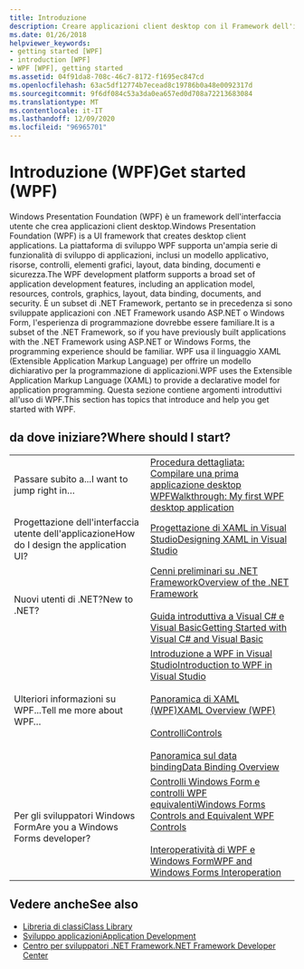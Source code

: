 ```yaml
---
title: Introduzione
description: Creare applicazioni client desktop con il Framework dell'interfaccia utente di Windows Presentation Foundation (WPF), un subset del .NET Framework.
ms.date: 01/26/2018
helpviewer_keywords:
- getting started [WPF]
- introduction [WPF]
- WPF [WPF], getting started
ms.assetid: 04f91da8-708c-46c7-8172-f1695ec847cd
ms.openlocfilehash: 63ac5df12774b7ecead8c19786b0a48e0092317d
ms.sourcegitcommit: 9f6df084c53a3da0ea657ed0d708a72213683084
ms.translationtype: MT
ms.contentlocale: it-IT
ms.lasthandoff: 12/09/2020
ms.locfileid: "96965701"
---
```

# <a name="get-started-wpf"></a><span data-ttu-id="d8924-103">Introduzione (WPF)</span><span class="sxs-lookup"><span data-stu-id="d8924-103">Get started (WPF)</span></span>

<span data-ttu-id="d8924-104">Windows Presentation Foundation (WPF) è un framework dell'interfaccia utente che crea applicazioni client desktop.</span><span class="sxs-lookup"><span data-stu-id="d8924-104">Windows Presentation Foundation (WPF) is a UI framework that creates desktop client applications.</span></span> <span data-ttu-id="d8924-105">La piattaforma di sviluppo WPF supporta un'ampia serie di funzionalità di sviluppo di applicazioni, inclusi un modello applicativo, risorse, controlli, elementi grafici, layout, data binding, documenti e sicurezza.</span><span class="sxs-lookup"><span data-stu-id="d8924-105">The WPF development platform supports a broad set of application development features, including an application model, resources, controls, graphics, layout, data binding, documents, and security.</span></span> <span data-ttu-id="d8924-106">È un subset di .NET Framework, pertanto se in precedenza si sono sviluppate applicazioni con .NET Framework usando ASP.NET o Windows Form, l'esperienza di programmazione dovrebbe essere familiare.</span><span class="sxs-lookup"><span data-stu-id="d8924-106">It is a subset of the .NET Framework, so if you have previously built applications with the .NET Framework using ASP.NET or Windows Forms, the programming experience should be familiar.</span></span> <span data-ttu-id="d8924-107">WPF usa il linguaggio XAML (Extensible Application Markup Language) per offrire un modello dichiarativo per la programmazione di applicazioni.</span><span class="sxs-lookup"><span data-stu-id="d8924-107">WPF uses the Extensible Application Markup Language (XAML) to provide a declarative model for application programming.</span></span> <span data-ttu-id="d8924-108">Questa sezione contiene argomenti introduttivi all'uso di WPF.</span><span class="sxs-lookup"><span data-stu-id="d8924-108">This section has topics that introduce and help you get started with WPF.</span></span>  
  
## <a name="where-should-i-start"></a><span data-ttu-id="d8924-109">da dove iniziare?</span><span class="sxs-lookup"><span data-stu-id="d8924-109">Where should I start?</span></span>  
  
|||  
|-|-|  
|<span data-ttu-id="d8924-110">Passare subito a...</span><span class="sxs-lookup"><span data-stu-id="d8924-110">I want to jump right in…</span></span>|[<span data-ttu-id="d8924-111">Procedura dettagliata: Compilare una prima applicazione desktop WPF</span><span class="sxs-lookup"><span data-stu-id="d8924-111">Walkthrough: My first WPF desktop application</span></span>](walkthrough-my-first-wpf-desktop-application.md)|  
|<span data-ttu-id="d8924-112">Progettazione dell'interfaccia utente dell'applicazione</span><span class="sxs-lookup"><span data-stu-id="d8924-112">How do I design the application UI?</span></span>|[<span data-ttu-id="d8924-113">Progettazione di XAML in Visual Studio</span><span class="sxs-lookup"><span data-stu-id="d8924-113">Designing XAML in Visual Studio</span></span>](/visualstudio/designers/designing-xaml-in-visual-studio)|  
|<span data-ttu-id="d8924-114">Nuovi utenti di .NET?</span><span class="sxs-lookup"><span data-stu-id="d8924-114">New to .NET?</span></span>|[<span data-ttu-id="d8924-115">Cenni preliminari su .NET Framework</span><span class="sxs-lookup"><span data-stu-id="d8924-115">Overview of the .NET Framework</span></span>](/dotnet/framework/get-started/overview)<br /><br /> [<span data-ttu-id="d8924-116">Guida introduttiva a Visual C# e Visual Basic</span><span class="sxs-lookup"><span data-stu-id="d8924-116">Getting Started with Visual C# and Visual Basic</span></span>](/visualstudio/ide/quickstart-visual-basic-console)|  
|<span data-ttu-id="d8924-117">Ulteriori informazioni su WPF...</span><span class="sxs-lookup"><span data-stu-id="d8924-117">Tell me more about WPF…</span></span>|[<span data-ttu-id="d8924-118">Introduzione a WPF in Visual Studio</span><span class="sxs-lookup"><span data-stu-id="d8924-118">Introduction to WPF in Visual Studio</span></span>](introduction-to-wpf-in-vs.md)<br /><br /> [<span data-ttu-id="d8924-119">Panoramica di XAML (WPF)</span><span class="sxs-lookup"><span data-stu-id="d8924-119">XAML Overview (WPF)</span></span>](/dotnet/desktop-wpf/fundamentals/xaml)<br /><br /> [<span data-ttu-id="d8924-120">Controlli</span><span class="sxs-lookup"><span data-stu-id="d8924-120">Controls</span></span>](../controls/index.md)<br /><br /> [<span data-ttu-id="d8924-121">Panoramica sul data binding</span><span class="sxs-lookup"><span data-stu-id="d8924-121">Data Binding Overview</span></span>](/dotnet/desktop-wpf/data/data-binding-overview)|  
|<span data-ttu-id="d8924-122">Per gli sviluppatori Windows Form</span><span class="sxs-lookup"><span data-stu-id="d8924-122">Are you a Windows Forms developer?</span></span>|[<span data-ttu-id="d8924-123">Controlli Windows Form e controlli WPF equivalenti</span><span class="sxs-lookup"><span data-stu-id="d8924-123">Windows Forms Controls and Equivalent WPF Controls</span></span>](../advanced/windows-forms-controls-and-equivalent-wpf-controls.md)<br /><br /> [<span data-ttu-id="d8924-124">Interoperatività di WPF e Windows Form</span><span class="sxs-lookup"><span data-stu-id="d8924-124">WPF and Windows Forms Interoperation</span></span>](../advanced/wpf-and-windows-forms-interoperation.md)|  
  
## <a name="see-also"></a><span data-ttu-id="d8924-125">Vedere anche</span><span class="sxs-lookup"><span data-stu-id="d8924-125">See also</span></span>

- [<span data-ttu-id="d8924-126">Libreria di classi</span><span class="sxs-lookup"><span data-stu-id="d8924-126">Class Library</span></span>](../class-library-wpf.md)
- [<span data-ttu-id="d8924-127">Sviluppo applicazioni</span><span class="sxs-lookup"><span data-stu-id="d8924-127">Application Development</span></span>](../app-development/index.md)
- [<span data-ttu-id="d8924-128">Centro per sviluppatori .NET Framework</span><span class="sxs-lookup"><span data-stu-id="d8924-128">.NET Framework Developer Center</span></span>](https://dotnet.microsoft.com)
